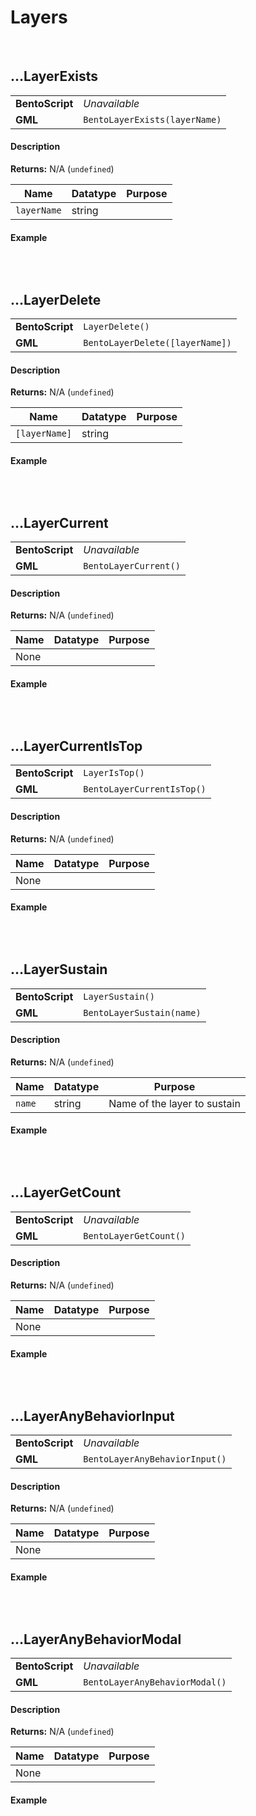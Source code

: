 # Layers

&nbsp;

## …LayerExists

<table>
    <tr>
		<td><b>BentoScript</b></td>
		<td><i>Unavailable</i></td>
    </tr>
    <tr>
		<td><b>GML</b></td>
		<td><code>BentoLayerExists(layerName)</code></td>
    </tr>
</table>

<!-- tabs:start -->

#### **Description**

**Returns:** N/A (`undefined`)

|Name       |Datatype |Purpose                                                     |
|-----------|---------|------------------------------------------------------------|
|`layerName`|string   |                                                            |

#### **Example**

```gml

```

<!-- tabs:end -->

&nbsp;

## …LayerDelete

<table>
    <tr>
		<td><b>BentoScript</b></td>
		<td><code>LayerDelete()</code></td>
    </tr>
    <tr>
		<td><b>GML</b></td>
		<td><code>BentoLayerDelete([layerName])</code></td>
    </tr>
</table>

<!-- tabs:start -->

#### **Description**

**Returns:** N/A (`undefined`)

|Name         |Datatype |Purpose                                                     |
|-------------|---------|------------------------------------------------------------|
|`[layerName]`|string   |                                                            |

#### **Example**

```gml

```

<!-- tabs:end -->

&nbsp;

## …LayerCurrent

<table>
    <tr>
		<td><b>BentoScript</b></td>
		<td><i>Unavailable</i></td>
    </tr>
    <tr>
		<td><b>GML</b></td>
		<td><code>BentoLayerCurrent()</code></td>
    </tr>
</table>

<!-- tabs:start -->

#### **Description**

**Returns:** N/A (`undefined`)

|Name|Datatype|Purpose                                                     |
|----|--------|------------------------------------------------------------|
|None|        |                                                            |

#### **Example**

```gml

```

<!-- tabs:end -->

&nbsp;

## …LayerCurrentIsTop

<table>
    <tr>
		<td><b>BentoScript</b></td>
		<td><code>LayerIsTop()</code></td>
    </tr>
    <tr>
		<td><b>GML</b></td>
		<td><code>BentoLayerCurrentIsTop()</code></td>
    </tr>
</table>

<!-- tabs:start -->

#### **Description**

**Returns:** N/A (`undefined`)

|Name|Datatype|Purpose                                                     |
|----|--------|------------------------------------------------------------|
|None|        |                                                            |

#### **Example**

```gml

```

<!-- tabs:end -->

&nbsp;

## …LayerSustain

<table>
    <tr>
		<td><b>BentoScript</b></td>
		<td><code>LayerSustain()</code></td>
    </tr>
    <tr>
		<td><b>GML</b></td>
		<td><code>BentoLayerSustain(name)</code></td>
    </tr>
</table>

<!-- tabs:start -->

#### **Description**

**Returns:** N/A (`undefined`)

|Name  |Datatype|Purpose                     |
|------|--------|----------------------------|
|`name`|string  |Name of the layer to sustain|

#### **Example**

```gml

```

<!-- tabs:end -->

&nbsp;

## …LayerGetCount

<table>
    <tr>
		<td><b>BentoScript</b></td>
		<td><i>Unavailable</i></td>
    </tr>
    <tr>
		<td><b>GML</b></td>
		<td><code>BentoLayerGetCount()</code></td>
    </tr>
</table>

<!-- tabs:start -->

#### **Description**

**Returns:** N/A (`undefined`)

|Name|Datatype|Purpose                                                     |
|----|--------|------------------------------------------------------------|
|None|        |                                                            |

#### **Example**

```gml

```

<!-- tabs:end -->

&nbsp;

## …LayerAnyBehaviorInput

<table>
    <tr>
		<td><b>BentoScript</b></td>
		<td><i>Unavailable</i></td>
    </tr>
    <tr>
		<td><b>GML</b></td>
		<td><code>BentoLayerAnyBehaviorInput()</code></td>
    </tr>
</table>

<!-- tabs:start -->

#### **Description**

**Returns:** N/A (`undefined`)

|Name|Datatype|Purpose                                                     |
|----|--------|------------------------------------------------------------|
|None|        |                                                            |

#### **Example**

```gml

```

<!-- tabs:end -->

&nbsp;

## …LayerAnyBehaviorModal

<table>
    <tr>
		<td><b>BentoScript</b></td>
		<td><i>Unavailable</i></td>
    </tr>
    <tr>
		<td><b>GML</b></td>
		<td><code>BentoLayerAnyBehaviorModal()</code></td>
    </tr>
</table>

<!-- tabs:start -->

#### **Description**

**Returns:** N/A (`undefined`)

|Name|Datatype|Purpose                                                     |
|----|--------|------------------------------------------------------------|
|None|        |                                                            |

#### **Example**

```gml

```

<!-- tabs:end -->